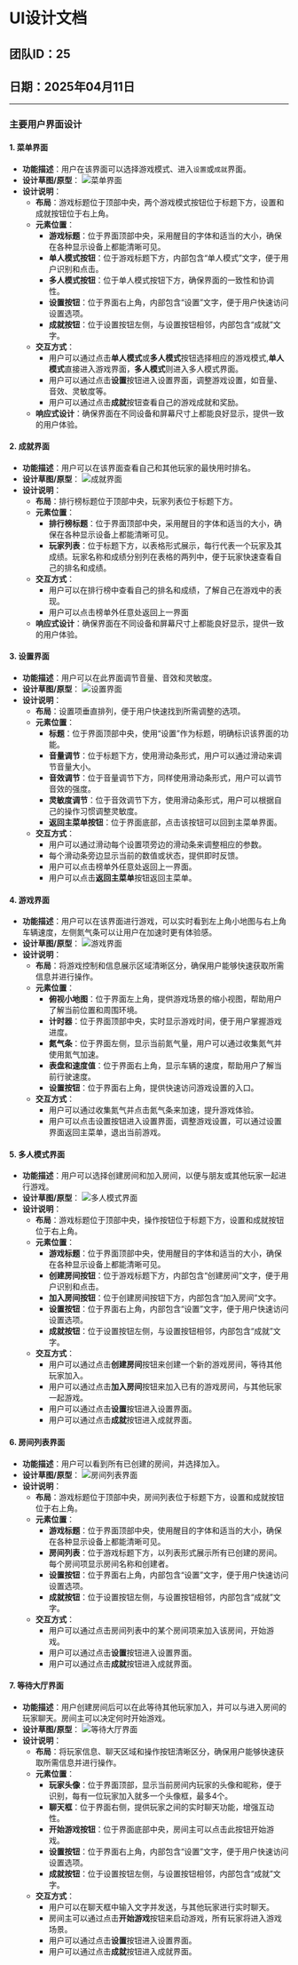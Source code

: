 # UI设计文档

## 团队ID：25
## 日期：2025年04月11日

---

### 主要用户界面设计

#### 1. **菜单界面**
- **功能描述**：用户在该界面可以选择游戏模式、进入`设置`或`成就`界面。
- **设计草图/原型**：
  ![菜单界面](./pictures/menu.png)
- **设计说明**：
  - **布局**：游戏标题位于顶部中央，两个游戏模式按钮位于标题下方，设置和成就按钮位于右上角。
  - **元素位置**：
    - **游戏标题**：位于界面顶部中央，采用醒目的字体和适当的大小，确保在各种显示设备上都能清晰可见。
    - **单人模式按钮**：位于游戏标题下方，内部包含“单人模式”文字，便于用户识别和点击。
    - **多人模式按钮**：位于单人模式按钮下方，确保界面的一致性和协调性。
    - **设置按钮**：位于界面右上角，内部包含“设置”文字，便于用户快速访问设置选项。
    - **成就按钮**：位于设置按钮左侧，与设置按钮相邻，内部包含“成就”文字。
  - **交互方式**：
    - 用户可以通过点击**单人模式**或**多人模式**按钮选择相应的游戏模式,**单人模式**直接进入游戏界面，**多人模式**则进入多人模式界面。
    - 用户可以通过点击**设置**按钮进入设置界面，调整游戏设置，如音量、音效、灵敏度等。
    - 用户可以通过点击**成就**按钮查看自己的游戏成就和奖励。
  - **响应式设计**：确保界面在不同设备和屏幕尺寸上都能良好显示，提供一致的用户体验。

#### 2. **成就界面**
- **功能描述**：用户可以在该界面查看自己和其他玩家的最快用时排名。
- **设计草图/原型**：
  ![成就界面](./pictures/ranking.png)
- **设计说明**：
  - **布局**：排行榜标题位于顶部中央，玩家列表位于标题下方。
  - **元素位置**：
    - **排行榜标题**：位于界面顶部中央，采用醒目的字体和适当的大小，确保在各种显示设备上都能清晰可见。
    - **玩家列表**：位于标题下方，以表格形式展示，每行代表一个玩家及其成绩。玩家名称和成绩分别列在表格的两列中，便于玩家快速查看自己的排名和成绩。
  - **交互方式**：
    - 用户可以在排行榜中查看自己的排名和成绩，了解自己在游戏中的表现。
    - 用户可以点击榜单外任意处返回上一界面
  - **响应式设计**：确保界面在不同设备和屏幕尺寸上都能良好显示，提供一致的用户体验。

#### 3. **设置界面**
- **功能描述**：用户可以在此界面调节音量、音效和灵敏度。
- **设计草图/原型**：
  ![设置界面](./pictures/setting.png)
- **设计说明**：
  - **布局**：设置项垂直排列，便于用户快速找到所需调整的选项。
  - **元素位置**：
    - **标题**：位于界面顶部中央，使用“设置”作为标题，明确标识该界面的功能。
    - **音量调节**：位于标题下方，使用滑动条形式，用户可以通过滑动来调节音量大小。
    - **音效调节**：位于音量调节下方，同样使用滑动条形式，用户可以调节音效的强度。
    - **灵敏度调节**：位于音效调节下方，使用滑动条形式，用户可以根据自己的操作习惯调整灵敏度。
    - **返回主菜单按钮**：位于界面底部，点击该按钮可以回到主菜单界面。
  - **交互方式**：
    - 用户可以通过滑动每个设置项旁边的滑动条来调整相应的参数。
    - 每个滑动条旁边显示当前的数值或状态，提供即时反馈。
    - 用户可以点击榜单外任意处返回上一界面。
    - 用户可以点击**返回主菜单**按钮返回主菜单。

#### 4. **游戏界面**
- **功能描述**：用户可以在该界面进行游戏，可以实时看到左上角小地图与右上角车辆速度，左侧氮气条可以让用户在加速时更有体验感。
- **设计草图/原型**：
  ![游戏界面](./pictures/game.png)
- **设计说明**：
  - **布局**：将游戏控制和信息展示区域清晰区分，确保用户能够快速获取所需信息并进行操作。
  - **元素位置**：
    - **俯视小地图**：位于界面左上角，提供游戏场景的缩小视图，帮助用户了解当前位置和周围环境。
    - **计时器**：位于界面顶部中央，实时显示游戏时间，便于用户掌握游戏进度。
    - **氮气条**：位于界面左侧，显示当前氮气量，用户可以通过收集氮气并使用氮气加速。
    - **表盘和速度值**：位于界面右上角，显示车辆的速度，帮助用户了解当前行驶速度。
    - **设置按钮**：位于界面右上角，提供快速访问游戏设置的入口。
  - **交互方式**：
    - 用户可以通过收集氮气并点击氮气条来加速，提升游戏体验。
    - 用户可以点击设置按钮进入设置界面，调整游戏设置，可以通过设置界面返回主菜单，退出当前游戏。

#### 5. **多人模式界面**
- **功能描述**：用户可以选择创建房间和加入房间，以便与朋友或其他玩家一起进行游戏。
- **设计草图/原型**：
  ![多人模式界面](./pictures/double.png)
- **设计说明**：
  - **布局**：游戏标题位于顶部中央，操作按钮位于标题下方，设置和成就按钮位于右上角。
  - **元素位置**：
    - **游戏标题**：位于界面顶部中央，使用醒目的字体和适当的大小，确保在各种显示设备上都能清晰可见。
    - **创建房间按钮**：位于游戏标题下方，内部包含“创建房间”文字，便于用户识别和点击。
    - **加入房间按钮**：位于创建房间按钮下方，内部包含“加入房间”文字。
    - **设置按钮**：位于界面右上角，内部包含“设置”文字，便于用户快速访问设置选项。
    - **成就按钮**：位于设置按钮左侧，与设置按钮相邻，内部包含“成就”文字。
  - **交互方式**：
    - 用户可以通过点击**创建房间**按钮来创建一个新的游戏房间，等待其他玩家加入。
    - 用户可以通过点击**加入房间**按钮来加入已有的游戏房间，与其他玩家一起游戏。
    - 用户可以通过点击**设置**按钮进入设置界面。
    - 用户可以通过点击**成就**按钮进入成就界面。

#### 6. **房间列表界面**
- **功能描述**：用户可以看到所有已创建的房间，并选择加入。
- **设计草图/原型**：
  ![房间列表界面](./pictures/rooms.png)
- **设计说明**：
  - **布局**：游戏标题位于顶部中央，房间列表位于标题下方，设置和成就按钮位于右上角。
  - **元素位置**：
    - **游戏标题**：位于界面顶部中央，使用醒目的字体和适当的大小，确保在各种显示设备上都能清晰可见。
    - **房间列表**：位于游戏标题下方，以列表形式展示所有已创建的房间。每个房间项显示房间名称和创建者。
    - **设置按钮**：位于界面右上角，内部包含“设置”文字，便于用户快速访问设置选项。
    - **成就按钮**：位于设置按钮左侧，与设置按钮相邻，内部包含“成就”文字。
  - **交互方式**：
    - 用户可以通过点击房间列表中的某个房间项来加入该房间，开始游戏。
    - 用户可以通过点击**设置**按钮进入设置界面。
    - 用户可以通过点击**成就**按钮进入成就界面。

#### 7. **等待大厅界面**
- **功能描述**：用户创建房间后可以在此等待其他玩家加入，并可以与进入房间的玩家聊天。房间主可以决定何时开始游戏。
- **设计草图/原型**：
  ![等待大厅界面](./pictures/waiting.png)
- **设计说明**：
  - **布局**：将玩家信息、聊天区域和操作按钮清晰区分，确保用户能够快速获取所需信息并进行操作。
  - **元素位置**：
    - **玩家头像**：位于界面顶部，显示当前房间内玩家的头像和昵称，便于识别，每有一位玩家加入就多一个头像框，最多4个。
    - **聊天框**：位于界面右侧，提供玩家之间的实时聊天功能，增强互动性。
    - **开始游戏按钮**：位于界面底部中央，房间主可以点击此按钮开始游戏。
    - **设置按钮**：位于界面右上角，内部包含“设置”文字，便于用户快速访问设置选项。
    - **成就按钮**：位于设置按钮左侧，与设置按钮相邻，内部包含“成就”文字。
  - **交互方式**：
    - 用户可以在聊天框中输入文字并发送，与其他玩家进行实时聊天。
    - 房间主可以通过点击**开始游戏**按钮来启动游戏，所有玩家将进入游戏场景。
    - 用户可以通过点击**设置**按钮进入设置界面。
    - 用户可以通过点击**成就**按钮进入成就界面。